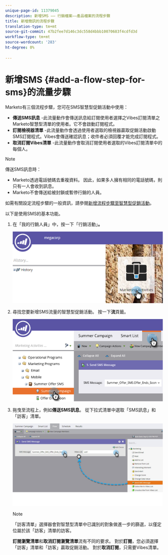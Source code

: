 ```yaml
---
unique-page-id: 11379045
description: 新增SMS —— 行銷檔案——產品檔案的流程步驟
title: 新增簡訊的流程步驟
translation-type: tm+mt
source-git-commit: 47b2fee7d146c3dc558d4bbb10070683f4cdfd3d
workflow-type: tm+mt
source-wordcount: '283'
ht-degree: 0%

---
```



# 新增SMS {#add-a-flow-step-for-sms}的流量步驟

Marketo有三個流程步驟，您可在SMS智慧型促銷活動中使用：

* **傳送SMS訊息** -此流量動作會傳送訊息給訂閱使用者選擇之Vibes訂閱清單之Marketo智慧型清單的使用者。它不會啟動訂閱程式。
* **訂閱檢視器清單** -此流量動作會透過使用者選取的檢視器贏取促銷活動啟動SMS訂閱程式。Vibes會傳送確認訊息；收件者必須回覆才能完成訂閱程式。
* **取消訂閱Vibes清單** -此流量動作會取消訂閱使用者選取的Vibes訂閱清單中的每個人。

>[!NOTE]
>
>傳送SMS訊息時：
>
>* Marketo透過電話號碼去重複資料。 因此，如果多人擁有相同的電話號碼，則只有一人會收到訊息。
>* Marketo不會傳送給被封鎖或暫停行銷的人員。

>



如需有關設定流程步驟的一般資訊，請參閱[新增流程步驟至智慧型促銷活動](../../../product-docs/core-marketo-concepts/smart-campaigns/flow-actions/add-a-flow-step-to-a-smart-campaign.md)。

以下是使用SMS的基本功能。

1. 在「我的行銷人員」中，按一下「行銷活動」**。**

   ![](assets/image2016-7-28-11-3a41-3a17.png)

1. 尋找您要新增SMS流量的智慧型促銷活動。 按一下&#x200B;**流**&#x200B;頁籤。

   ![](assets/image2016-7-28-11-3a43-3a41.png)

1. 拖曳至流程上，例如&#x200B;**傳送SMS訊息**。 從下拉式清單中選取「SMS訊息」和「訪客」清單。

   ![](assets/send-sms-message-hands.jpg)

   >[!NOTE]
   >
   >「訪客清單」選擇器會對智慧型清單中已識別的對象做進一步的篩選，以僅定位屬於該「訪客」清單的訪客。
   >
   >
   >**訂閱瀏覽清單**&#x200B;和&#x200B;**取消訂閱瀏覽清單**&#x200B;流有不同的要求。 對於&#x200B;**訂閱**，您必須選擇「訪客」清單和「訪客」贏取促銷活動。 對於&#x200B;**取消訂閱**，只需要Vibes清單。

